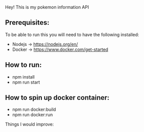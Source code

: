 Hey! This is my pokemon information API

## Prerequisites:

To be able to run this you will need to have the following installed:

- Nodejs -> https://nodejs.org/en/
- Docker -> https://www.docker.com/get-started

## How to run:

 - npm install
 - npm run start

## How to spin up docker container:

- npm run docker:build
- npm run docker:run

Things I would improve:

